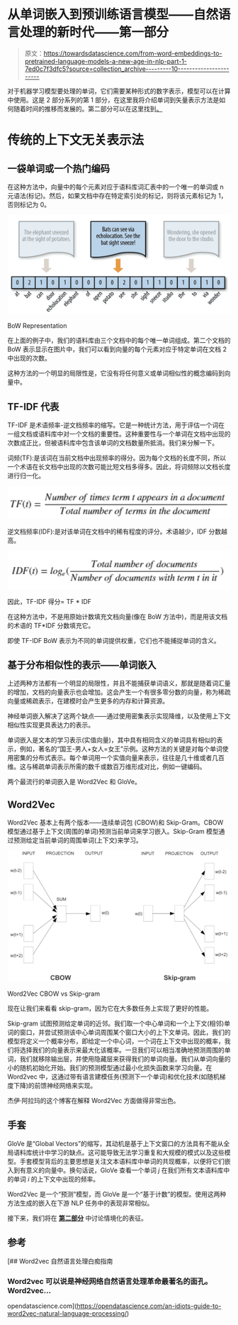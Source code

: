 # 从单词嵌入到预训练语言模型——自然语言处理的新时代——第一部分

> 原文：<https://towardsdatascience.com/from-word-embeddings-to-pretrained-language-models-a-new-age-in-nlp-part-1-7ed0c7f3dfc5?source=collection_archive---------10----------------------->

对于机器学习模型要处理的单词，它们需要某种形式的数字表示，模型可以在计算中使用。这是 2 部分系列的第 1 部分，在这里我将介绍单词到矢量表示方法是如何随着时间的推移而发展的。第二部分可以在这里找到[。](https://medium.com/p/e9af9a0bdcd9/edit)

# **传统的上下文无关表示法**

## **一袋单词或一个热门编码**

在这种方法中，向量中的每个元素对应于语料库词汇表中的一个唯一的单词或 n 元语法(标记)。然后，如果文档中存在特定索引处的标记，则将该元素标记为 1，否则标记为 0。

![](img/fba2240cb4f4f01d9e889f3d693c1bb1.png)

BoW Representation

在上面的例子中，我们的语料库由三个文档中的每个唯一单词组成。第二个文档的 BoW 表示显示在图片中，我们可以看到向量的每个元素对应于特定单词在文档 2 中出现的次数。

这种方法的一个明显的局限性是，它没有将任何意义或单词相似性的概念编码到向量中。

## **TF-IDF 代表**

TF-IDF 是术语频率-逆文档频率的缩写。它是一种统计方法，用于评估一个词在一组文档或语料库中对一个文档的重要性。这种重要性与一个单词在文档中出现的次数成正比，但被语料库中包含该单词的文档数量所抵消。我们来分解一下。

词频(TF):是该词在当前文档中出现频率的得分。因为每个文档的长度不同，所以一个术语在长文档中出现的次数可能比短文档多得多。因此，将词频除以文档长度进行归一化。

![](img/abae02acde7ae89d8944aefa295be97d.png)

逆文档频率(IDF):是对该单词在文档中的稀有程度的评分。术语越少，IDF 分数越高。

![](img/344eb5290d7cd24dacf8d071fb1bbfca.png)

因此，TF-IDF 得分= TF * IDF

在这种方法中，不是用原始计数填充文档向量(像在 BoW 方法中)，而是用该文档的术语的 TF*IDF 分数填充它。

即使 TF-IDF BoW 表示为不同的单词提供权重，它们也不能捕捉单词的含义。

## **基于分布相似性的表示——单词嵌入**

上述两种方法都有一个明显的局限性，并且不能捕获单词语义，那就是随着词汇量的增加，文档的向量表示也会增加。这会产生一个有很多零分数的向量，称为稀疏向量或稀疏表示，在建模时会产生更多的内存和计算资源。

神经单词嵌入解决了这两个缺点——通过使用密集表示实现降维，以及使用上下文相似性实现更具表达力的表示。

单词嵌入是文本的学习表示(实值向量)，其中具有相同含义的单词具有相似的表示，例如，著名的“国王-男人+女人=女王”示例。这种方法的关键是对每个单词使用密集的分布式表示。每个单词用一个实值向量来表示，往往是几十维或者几百维。这与稀疏单词表示所需的数千或数百万维形成对比，例如一键编码。

两个最流行的单词嵌入是 Word2Vec 和 GloVe。

## **Word2Vec**

Word2Vec 基本上有两个版本——连续单词包
(CBOW)和 Skip-Gram。CBOW 模型通过基于上下文(周围的单词)预测当前单词来学习嵌入。Skip-Gram 模型通过预测给定当前单词的周围单词(上下文)来学习。

![](img/56bba6f7cdccfc33b08bc93c38b58fec.png)

Word2Vec CBOW vs Skip-gram

现在让我们来看看 skip-gram，因为它在大多数任务上实现了更好的性能。

Skip-gram 试图预测给定单词的近邻。我们取一个中心单词和一个上下文(相邻)单词的窗口，并尝试预测该中心单词周围某个窗口大小的上下文单词。因此，我们的模型将定义一个概率分布，即给定一个中心词，一个词在上下文中出现的概率，我们将选择我们的向量表示来最大化该概率。一旦我们可以相当准确地预测周围的单词，我们就移除输出层，并使用隐藏层来获得我们的单词向量。我们从单词向量的小的随机初始化开始。我们的预测模型通过最小化损失函数来学习向量。在 Word2vec 中，这通过带有语言建模任务(预测下一个单词)和优化技术(如随机梯度下降)的前馈神经网络来实现。

杰伊·阿拉玛的这个博客在解释 Word2Vec 方面做得非常出色。

## **手套**

GloVe 是“Global Vectors”的缩写，其动机是基于上下文窗口的方法具有不能从全局语料库统计中学习的缺点。这可能导致无法学习重复和大规模的模式以及这些模型。手套模型背后的主要思想是关注文本语料库中单词的共现概率，以便将它们嵌入到有意义的向量中。换句话说，GloVe 查看一个单词 *j* 在我们所有文本语料库中的单词 *i* 的上下文中出现的频率。

Word2Vec 是一个“预测”模型，而 GloVe 是一个“基于计数”的模型。使用这两种方法生成的嵌入在下游 NLP 任务中的表现非常相似。

接下来，我们将在 [**第二部分**](/from-word-embeddings-to-pretrained-language-models-a-new-age-in-nlp-part-2-e9af9a0bdcd9) 中讨论情境化的表征。

## 参考

[](https://opendatascience.com/an-idiots-guide-to-word2vec-natural-language-processing/) [## Word2vec 自然语言处理白痴指南

### Word2vec 可以说是神经网络自然语言处理革命最著名的面孔。Word2vec…

opendatascience.com](https://opendatascience.com/an-idiots-guide-to-word2vec-natural-language-processing/)